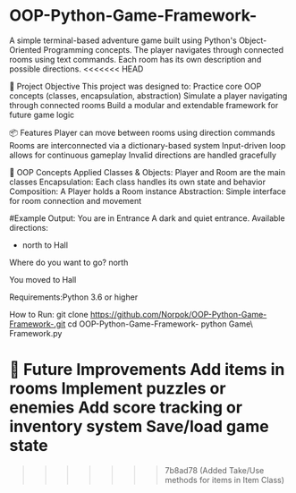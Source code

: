 # OOP-Python-Game-Framework-
A simple terminal-based adventure game built using Python's Object-Oriented Programming concepts. The player navigates through connected rooms using text commands. Each room has its own description and possible directions.
<<<<<<< HEAD

🎯 Project Objective
This project was designed to:
Practice core OOP concepts (classes, encapsulation, abstraction)
Simulate a player navigating through connected rooms
Build a modular and extendable framework for future game logic

📦 Features
Player can move between rooms using direction commands
Rooms are interconnected via a dictionary-based system
Input-driven loop allows for continuous gameplay
Invalid directions are handled gracefully

🧱 OOP Concepts Applied
Classes & Objects: Player and Room are the main classes
Encapsulation: Each class handles its own state and behavior
Composition: A Player holds a Room instance
Abstraction: Simple interface for room connection and movement

#Example Output:
You are in Entrance
A dark and quiet entrance.
Available directions:
 - north to Hall

Where do you want to go?
north

You moved to Hall

Requirements:Python 3.6 or higher

How to Run:
git clone https://github.com/Norpok/OOP-Python-Game-Framework-.git
cd OOP-Python-Game-Framework-
python Game\ Framework.py

📌 Future Improvements
Add items in rooms
Implement puzzles or enemies
Add score tracking or inventory system
Save/load game state
=======
>>>>>>> 7b8ad78 (Added Take/Use methods for items in Item Class)
